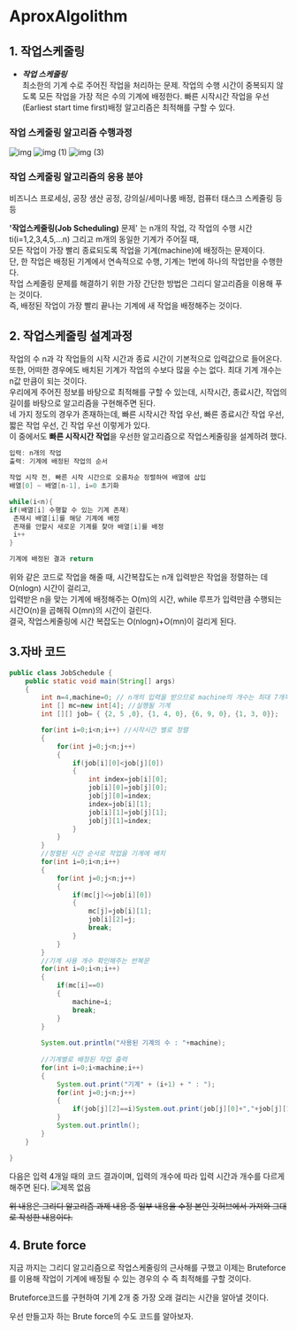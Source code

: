 # AproxAlgolithm
## 1. 작업스케줄링
* *__작업 스케줄링__*</br>
최소한의 기계 수로 주어진 작업을 처리하는 문제. 작업의 수행 시간이 중복되지 않도록 모든 작업을 가장 적은 수의 기계에 배정한다. 빠른 시작시간 작업을 우선(Earliest start time first)배정 알고리즘은 최적해를 구할 수 있다.
### 작업 스케줄링 알고리즘 수행과정
![img](https://user-images.githubusercontent.com/80511265/114723064-4f2cc280-9d75-11eb-9ff8-474ac1e6f4e1.png)
![img (1)](https://user-images.githubusercontent.com/80511265/114723092-55bb3a00-9d75-11eb-9802-26291aacd270.png)
![img (3)](https://user-images.githubusercontent.com/80511265/114723118-5ce24800-9d75-11eb-97de-6ca70279351f.png)

### 작업 스케줄링 알고리즘의 응용 분야
비즈니스 프로세싱, 공장 생산 공정, 강의실/세미나룸 배정, 컴퓨터 태스크 스케줄링 등등

**'작업스케줄링(Job Scheduling)** 문제' 는 n개의 작업, 각 작업의 수행 시간 ti(i=1,2,3,4,5,...n) 그리고 m개의 동일한 기계가 주어질 때,</br>
모든 작업이 가장 빨리 종료되도록 작업을 기계(machine)에 배정하는 문제이다.</br>
단, 한 작업은 배정된 기계에서 연속적으로 수행, 기계는 1번에 하나의 작업만을 수행한다.</br> 
작업 스케줄링 문제를 해결하기 위한 가장 간단한 방법은 그리디 알고리즘을 이용해 푸는 것이다.</br>
즉, 배정된 작업이 가장 빨리 끝나는 기계에 새 작업을 배정해주는 것이다. 


## 2. 작업스케줄링 설계과정
작업의 수 n과 각 작업들의 시작 시간과 종료 시간이 기본적으로 입력값으로 들어온다.</br>
또한, 어떠한 경우에도 배치된 기계가 작업의 수보다 많을 수는 없다. 최대 기계 개수는 n값 만큼이 되는 것이다.</br>
우리에게 주어진 정보를 바탕으로 최적해를 구할 수 있는데, 시작시간, 종료시간, 작업의 길이를 바탕으로 알고리즘을 구현해주면 된다.</br>
네 가지 정도의 경우가 존재하는데, 빠른 시작시간 작업 우선, 빠른 종료시간 작업 우선, 짧은 작업 우선, 긴 작업 우선 이렇게가 있다.</br>
이 중에서도 **빠른 시작시간 작업**을 우선한 알고리즘으로 작업스케줄링을 설계하려 했다. 

```java
입력: n개의 작업
출력: 기계에 배정된 작업의 순서

작업 시작 전, 빠른 시작 시간으로 오름차순 정렬하여 배열에 삽입
배열[0] ~ 배열[n-1], i=0 초기화

while(i<n){
if(배열[i] 수행할 수 있는 기계 존재)
 존재시 배열[i]를 해당 기계에 배정
 존재를 안할시 새로운 기계를 찾아 배열[i]를 배정
 i++
}

기계에 배정된 결과 return
```
위와 같은 코드로 작업을 해줄 때, 시간복잡도는 n개 입력받은 작업을 정렬하는 데 O(nlogn) 시간이 걸리고,</br>
입력받은 n을 맞는 기계에 배정해주는 O(m)의 시간, while 루프가 입력만큼 수행되는 시간O(n)을 곱해줘 O(mn)의 시간이 걸린다.</br>
결국, 작업스케줄링에 시간 복잡도는 O(nlogn)+O(mn)이 걸리게 된다.
## 3.자바 코드
```java
public class JobSchedule {
	public static void main(String[] args)
    {
        int n=4,machine=0; // n개의 입력을 받으므로 machine의 개수는 최대 7개까지 가능하다.
        int [] mc=new int[4]; //실행될 기계
        int [][] job= { {2, 5 ,0}, {1, 4, 0}, {6, 9, 0}, {1, 3, 0}};

        for(int i=0;i<n;i++) //시작시간 별로 정렬
        {
            for(int j=0;j<n;j++)
            {
                if(job[i][0]<job[j][0])
                {
                    int index=job[i][0];
                    job[i][0]=job[j][0];
                    job[j][0]=index;
                    index=job[i][1];
                    job[i][1]=job[j][1];
                    job[j][1]=index;
                }
            }
        }
        //정렬된 시간 순서로 작업을 기계에 배치
        for(int i=0;i<n;i++)
        {
            for(int j=0;j<n;j++)
            {
                if(mc[j]<=job[i][0])
                {
                    mc[j]=job[i][1];
                    job[i][2]=j;
                    break;
                }
            }
        }
        //기계 사용 개수 확인해주는 반복문
        for(int i=0;i<n;i++)
        {
            if(mc[i]==0)
            {
                machine=i;
                break;
            }
        }
        
        System.out.println("사용된 기계의 수 : "+machine);
        
        //기계별로 배정된 작업 출력
        for(int i=0;i<machine;i++)
        {
            System.out.print("기계" + (i+1) + " : ");
            for(int j=0;j<n;j++)
            {
                if(job[j][2]==i)System.out.print(job[j][0]+","+job[j][1]+" ");
            }
            System.out.println();
        }
    }

}

```
다음은 입력 4개일 때의 코드 결과이며, 입력의 개수에 따라 입력 시간과 개수를 다르게 해주면 된다.
![제목 없음](https://user-images.githubusercontent.com/80510945/118795749-e2f23100-b8d5-11eb-9ae1-cf5b38241b32.jpg)

~~위 내용은 그리디 알고리즘 과제 내용 중 일부 내용을 수정 본인 깃허브에서 가져와 그대로 작성한 내용이다.~~

## 4. Brute force
지금 까지는 그리디 알고리즘으로 작업스케줄링의 근사해를 구했고 이제는 Bruteforce를 이용해 작업이 기계에 배정될 수 있는 경우의 수 즉 최적해를 구할 것이다. 

Bruteforce코드를 구현하여 기계 2개 중 가장 오래 걸리는 시간을 알아낼 것이다.

우선 만들고자 하는 Brute force의 수도 코드를 알아보자.











